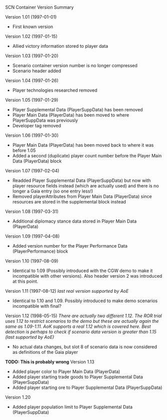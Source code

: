 SCN Container Version Summary

Version 1.01 (1997-01-01)
- First known version

Version 1.02 (1997-01-15)
- Allied victory information stored to player data

Version 1.03 (1997-01-20)
- Scenario container version number is no longer compressed
- Scenario header added

Version 1.04 (1997-01-26)
- Player technologies researched removed

Version 1.05 (1997-01-29)
- Player Supplemental Data (PlayerSuppData) has been removed
- Player Main Data (PlayerData) has been moved to where PlayerSuppData was previously
- Developer tag removed

Version 1.06 (1997-01-30)
- Player Main Data (PlayerData) has been moved back to where it was before 1.05
- Added a second (duplicate) player count number before the Player Main Data (PlayerData) block

Version 1.07 (1997-02-04)
- Readded Player Supplemental Data (PlayerSuppData) but now with player resource fields instead (which are actually used) and there is no longer a Gaia entry (so one entry less!)
- Removed playerAttributes from Player Main Data (PlayerData) since resources are stored in the supplemental block instead

Version 1.08 (1997-03-31)
- Additional diplomacy stance data stored in Player Main Data (PlayerData)

Version 1.09 (1997-04-08)
- Added version number for the Player Performance Data (PlayerPerformance) block

Version 1.10 (1997-08-09)
- Identical to 1.09 (Possibly introduced with the CGW demo to make it incompatible with other versions). Also header version 2 was introduced at this point.

Version 1.11 (1997-08-12)
*last real version supported by AoE*
- Identical to 1.10 and 1.09. Possibly introduced to make demo scenarios incompatible with final?

Version 1.12 (1998-05-15)
*There are actually two different 1.12. The ROR trial uses 1.12 to restrict scenarios to the demo but these are actually again the same as 1.09-1.11. AoK supports a real 1.12 which is covered here. Best detection is perhaps to check if scenario data version is greater than 1.15 (last supported by AoE)*
- No actual data changes, but slot 8 of scenario data is now considered as definitions of the Gaia player

**TODO: This is probably wrong**
Version 1.13
- Added player color to Player Main Data (PlayerData)
- Added player starting trade goods to Player Supplemental Data (PlayerSuppData)
- Added player starting ore to Player Supplemental Data (PlayerSuppData)

Version 1.20
- Added player population limit to Player Supplemental Data (PlayerSuppData)